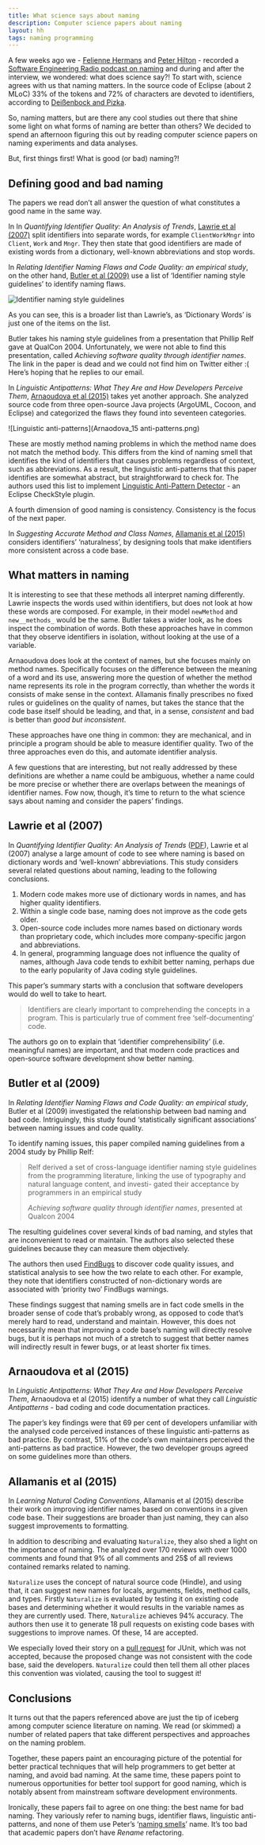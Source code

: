 ```yaml
---
title: What science says about naming
description: Computer science papers about naming
layout: hh
tags: naming programming
---
```


A few weeks ago we - [Felienne Hermans](https://twitter.com/felienne) and [Peter Hilton](https://twitter.com/peterhilton) - recorded a [Software Engineering Radio podcast on naming](http://www.se-radio.net/2016/12/se-radio-episode-278-peter-hilton-on-naming/) and during and after the interview, we wondered: what does science say?!
To start with, science agrees with us that naming matters.
In the source code of Eclipse (about 2 MLoC) 33% of the tokens and 72% of characters are devoted to identifiers, according to [Deißenbock and Pizka](https://www.cqse.eu/publications/2005-concise-and-consistent-naming.pdf).

So, naming matters, but are there any cool studies out there that shine some light on what forms of naming are better than others?
We decided to spend an afternoon figuring this out by reading computer science papers on naming experiments and data analyses.

But, first things first! What is good (or bad) naming?!

## Defining good and bad naming

The papers we read don’t all answer the question of what constitutes a good name in the same way.

In In _Quantifying Identifier Quality: An Analysis of Trends_, [Lawrie et al (2007)](http://www.cs.loyola.edu/~lawrie/papers/lawrieJese07.pdf) split identifiers into separate words, for example `ClientWorkMngr` into `Client`, `Work` and `Mngr`.
They then state that good identifiers are made of existing words from a dictionary, well-known abbreviations and stop words.

In _Relating Identifier Naming Flaws and Code Quality: an empirical study_, on the other hand, [Butler et al (2009)](https://www.researchgate.net/publication/224079441_Relating_Identifier_Naming_Flaws_and_Code_Quality_An_Empirical_Study) use a list of ‘Identifier naming style guidelines’ to identify naming flaws.

![Identifier naming style guidelines](naming-linguistic-anti-patterns.png)

As you can see, this is a broader list than Lawrie’s, as ‘Dictionary Words’ is just one of the items on the list.

Butler takes his naming style guidelines from a presentation that Phillip Relf gave at QualCon 2004.
Unfortunately, we were not able to find this presentation, called _Achieving software quality through identifier names_.
The link in the paper is dead and we could not find him on Twitter either :(
Here’s hoping that he replies to our email.

In _Linguistic Antipatterns: What They Are and How Developers Perceive Them_, [Arnaoudova et al (2015)](http://www.veneraarnaoudova.com/wp-content/uploads/2014/10/2014-EMSE-Arnaodova-et-al-Perception-LAs.pdf) takes yet another approach.
She analyzed source code from three open-source Java projects (ArgoUML, Cocoon, and Eclipse) and categorized the flaws they found into seventeen categories.

![Linguistic anti-patterns](Arnaodova_15 anti-patterns.png)

These are mostly method naming problems in which the method name does not match the method body.
This differs from the kind of naming smell that identifies the kind of identifiers that causes problems regardless of context, such as abbreviations.
As a result, the linguistic anti-patterns that this paper identifies are somewhat abstract, but straightforward to check for.
The authors used this list to implement [Linguistic Anti-Pattern Detector](http://www.veneraarnaoudova.ca/linguistic-anti-pattern-detector-lapd/) - an Eclipse CheckStyle plugin.

A fourth dimension of good naming is consistency.
Consistency is the focus of the next paper.

In _Suggesting Accurate Method and Class Names_, [Allamanis et al (2015)](https://arxiv.org/pdf/1402.4182.pdf) considers identifiers’ ‘naturalness’, by designing tools that make identifiers more consistent across a code base.

## What matters in naming

It is interesting to see that these methods all interpret naming differently.
Lawrie inspects the words used within identifiers, but does not look at how these words are composed.
For example, in their model `newMethod` and `new__methods_` would be the same.
Butler takes a wider look, as he does inspect the combination of words.
Both these approaches have in common that they observe identifiers in isolation, without looking at the use of a variable.

Arnaoudova does look at the context of names, but she focuses mainly on method names.
Specifically focuses on the difference between the meaning of a word and its use, answering more the question of whether the method name represents its role in the program correctly, than whether the words it consists of make sense in the context.
Allamanis finally prescribes no fixed rules or guidelines on the quality of names, but takes the stance that the code base itself should be leading, and that, in a sense, _consistent_ and bad is better than _good but inconsistent_.

These approaches have one thing in common: they are mechanical, and in principle a program should be able to measure identifier quality.
Two of the three approaches even do this, and automate identifier analysis.

A few questions that are interesting, but not really addressed by these definitions are whether a name could be ambiguous, whether a name could be more precise or whether there are overlaps between the meanings of identifier names.
Fow now, though, it’s time to return to the what science says about naming and consider the papers’ findings.

##  Lawrie et al (2007)

In _Quantifying Identifier Quality: An Analysis of Trends_ ([PDF](http://www.cs.loyola.edu/~lawrie/papers/lawrieJese07.pdf)), Lawrie et al (2007) analyse a large amount of code to see where naming is based on dictionary words and ‘well-known’ abbreviations.
This study considers several related questions about naming, leading to the following conclusions.

1. Modern code makes more use of dictionary words in names, and has higher quality identifiers.
2. Within a single code base, naming does not improve as the code gets older.
3. Open-source code includes more names based on dictionary words than proprietary code, which includes more company-specific jargon and abbreviations.
4. In general, programming language does not influence the quality of names, although Java code tends to exhibit better naming, perhaps due to the early popularity of Java coding style guidelines.

This paper’s summary starts with a conclusion that software developers would do well to take to heart.

> Identifiers are clearly important to comprehending the concepts in a program.
> This is particularly true of comment free ‘self-documenting’ code.

The authors go on to explain that ‘identifier comprehensibility’ (i.e. meaningful names) are important, and that modern code practices and open-source software development show better naming.


## Butler et al (2009)

In _Relating Identifier Naming Flaws and Code Quality: an empirical study_, Butler et al (2009) investigated the relationship between bad naming and bad code.
Intriguingly, this study found ‘statistically significant associations’ between naming issues and code quality.

To identify naming issues, this paper compiled naming guidelines from a 2004 study by Phillip Relf:

> Relf derived a set of cross-language identifier naming style guidelines from the programming literature, linking the use of typography and natural language content, and investi- gated their acceptance by programmers in an empirical study
>
> _Achieving software quality through identifier names_, presented at Qualcon 2004

The resulting guidelines cover several kinds of bad naming, and styles that are inconvenient to read or maintain.
The authors also selected these guidelines because they can measure them objectively.

The authors then used [FindBugs](http://findbugs.sourceforge.net) to discover code quality issues, and statistical analysis to see how the two relate to each other.
For example, they note that identifiers constructed of non-dictionary words are associated with ‘priority two’ FindBugs warnings.

These findings suggest that naming smells are in fact code smells in the broader sense of code that’s probably wrong, as opposed to code that’s merely hard to read, understand and maintain.
However, this does not necessarily mean that improving a code base’s naming will directly resolve bugs, but it is perhaps not much of a stretch to suggest that better names will indirectly result in fewer bugs, or at least shorter fix times.


## Arnaoudova et al (2015)

In _Linguistic Antipatterns: What They Are and How Developers Perceive Them_, Arnaoudova et al (2015) identify a number of what they call _Linguistic Antipatterns_ - bad coding and code documentation practices.

The paper’s key findings were that 69 per cent of developers unfamiliar with the analysed code perceived instances of these linguistic anti-patterns as bad practice.
By contrast, 51% of the code’s own maintainers perceived the anti-patterns as bad practice.
However, the two developer groups agreed on some guidelines more than others.

## Allamanis et al (2015)

In _Learning Natural Coding Conventions_, Allamanis et al (2015) describe their work on improving identifier names based on conventions in a given code base. Their suggestions are broader than just naming, they can also suggest improvements to formatting.

In addition to describing and evaluating `Naturalize`, they also shed a light on the importance of naming. The analyzed over 170 reviews with over 1000 comments and found that 9% of all comments and 25$ of all reviews contained remarks related to naming.

`Naturalize` uses the concept of natural source code (Hindle), and using that, it can suggest new names for locals, arguments, fields, method calls, and types. Firstly `Naturalize` is evaluated by testing it on existing code bases and determining whether it would results in the variable names as they are currently used. There, `Naturalize` achieves 94% accuracy. The authors then use it to generate 18 pull requests on existing code bases with suggestions to improve names. Of these, 14 are accepted.

We especially loved their story on a [pull request](https://github.com/junit-team/junit4/pull/834) for JUnit, which was not accepted, because the proposed change was not consistent with the code base, said the developers. `Naturalize` could then tell them all other places this convention was violated, causing the tool to suggest it!

## Conclusions

It turns out that the papers referenced above are just the tip of iceberg among computer science literature on naming.
We read (or skimmed) a number of related papers that take different perspectives and approaches on the naming problem.

Together, these papers paint an encouraging picture of the potential for better practical techniques that will help programmers to get better at naming, and avoid bad naming.
At the same time, these papers point to numerous opportunities for better tool support for good naming, which is notably absent from mainstream software development environments.

Ironically, these papers fail to agree on one thing: the best name for bad naming.
They variously refer to naming bugs, identifier flaws, linguistic anti-patterns, and none of them use Peter’s ‘[naming smells](http://hilton.org.uk/blog/naming-smells)’ name.
It’s too bad that academic papers don’t have _Rename_ refactoring.
